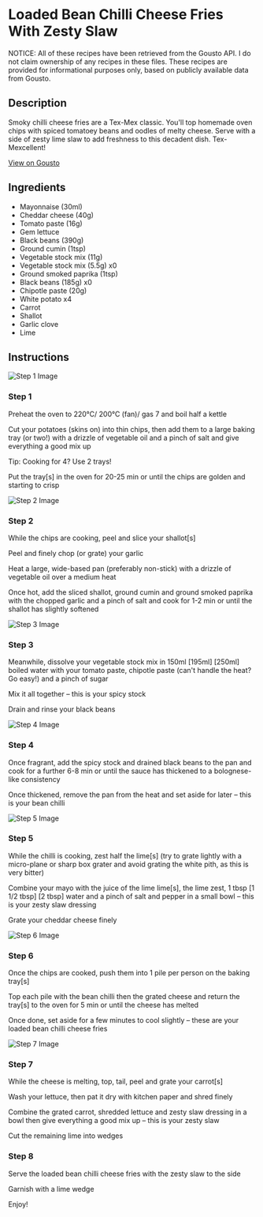 # Loaded Bean Chilli Cheese Fries With Zesty Slaw

NOTICE: All of these recipes have been retrieved from the Gousto API. I do not claim ownership of any recipes in these files. These recipes are provided for informational purposes only, based on publicly available data from Gousto.

## Description

Smoky chilli cheese fries are a Tex-Mex classic. You'll top homemade oven chips with spiced tomatoey beans and oodles of melty cheese. Serve with a side of zesty lime slaw to add freshness to this decadent dish. Tex-Mexcellent! 

[View on Gousto](https://www.gousto.co.uk/recipes/cookbook/loaded-bean-chilli-cheese-fries-with-zesty-slaw)

## Ingredients

- Mayonnaise (30ml)
- Cheddar cheese (40g)
- Tomato paste (16g)
- Gem lettuce
- Black beans (390g)
- Ground cumin (1tsp)
- Vegetable stock mix (11g)
- Vegetable stock mix (5.5g) x0
- Ground smoked paprika (1tsp)
- Black beans (185g) x0
- Chipotle paste (20g)
- White potato x4
- Carrot
- Shallot
- Garlic clove
- Lime

## Instructions

![Step 1 Image](https://production-media.gousto.co.uk/cms/recipe-step-image/Step-1-1680022518542-x200.jpg)

### Step 1

Preheat the oven to 220°C/ 200°C (fan)/ gas 7 and boil half a kettle

Cut your potatoes (skins on) into thin chips, then add them to a large baking tray (or two!) with a drizzle of vegetable oil and a pinch of salt and give everything a good mix up

Tip: Cooking for 4? Use 2 trays!

Put the tray<span class="text-danger">[s]</span> in the oven for 20-25 min or until the chips are golden and starting to crisp

![Step 2 Image](https://production-media.gousto.co.uk/cms/recipe-step-image/Step-2-1680022560513-x200.jpg)

### Step 2

While the chips are cooking, peel and slice your shallot[s]

Peel and finely chop (or grate) your garlic

Heat a large, wide-based pan (preferably non-stick) with a drizzle of vegetable oil over a medium heat

Once hot, add the sliced shallot, ground cumin and ground smoked paprika with the chopped garlic and a pinch of salt and cook for 1-2 min or until the shallot has slightly softened

![Step 3 Image](https://production-media.gousto.co.uk/cms/recipe-step-image/Step-3-1680022565195-x200.jpg)

### Step 3

Meanwhile, dissolve your vegetable stock mix in 150ml <span class="text-purple">[195ml]</span> <span class="text-danger">[250ml]</span> boiled water with your tomato paste, chipotle paste (can't handle the heat? Go easy!) and a pinch of sugar

Mix it all together – this is your spicy stock

Drain and rinse your black beans

![Step 4 Image](https://production-media.gousto.co.uk/cms/recipe-step-image/Step-4-1680022573194-x200.jpg)

### Step 4

Once fragrant, add the spicy stock and drained black beans to the pan and cook for a further 6-8 min or until the sauce has thickened to a bolognese-like consistency

Once thickened, remove the pan from the heat and set aside for later – this is your bean chilli

![Step 5 Image](https://production-media.gousto.co.uk/cms/recipe-step-image/Step-5-1680022577365-x200.jpg)

### Step 5

While the chilli is cooking, zest half the lime[s] (try to grate lightly with a micro-plane or sharp box grater and avoid grating the white pith, as this is very bitter)

Combine your mayo with the juice of the lime lime[s], the lime zest, 1 tbsp <span class="text-purple">[1 1/2 tbsp]</span> <span class="text-danger">[2 tbsp]</span> water and a pinch of salt and pepper in a small bowl – this is your zesty slaw dressing

Grate your cheddar cheese finely

![Step 6 Image](https://production-media.gousto.co.uk/cms/recipe-step-image/Step-6-1680022581504-x200.jpg)

### Step 6

Once the chips are cooked, push them into 1 pile per person on the baking tray[s]

Top each pile with the bean chilli then the grated cheese and return the tray[s] to the oven for 5 min or until the cheese has melted

Once done, set aside for a few minutes to cool slightly – these are your loaded bean chilli cheese fries

![Step 7 Image](https://production-media.gousto.co.uk/cms/recipe-step-image/Step-7-1680022585353-x200.jpg)

### Step 7

While the cheese is melting, top, tail, peel and grate your carrot[s]

Wash your lettuce, then pat it dry with kitchen paper and shred finely

Combine the grated carrot, shredded lettuce and zesty slaw dressing in a bowl then give everything a good mix up – this is your zesty slaw

Cut the remaining lime into wedges

### Step 8

Serve the loaded bean chilli cheese fries with the zesty slaw to the side

Garnish with a lime wedge

Enjoy!

